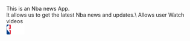 This is an Nba news App.\
It allows us to get the latest Nba news and updates.\ Allows user Watch videos\
![Nbaimage](nba_logo.png)